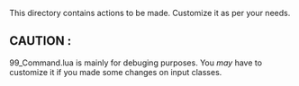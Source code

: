 This directory contains actions to be made.
Customize it as per your needs.

CAUTION :
---------
99_Command.lua is mainly for debuging purposes.
You _may_ have to customize it if you made some changes on input classes.
